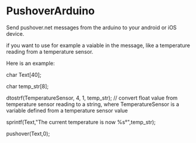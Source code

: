PushoverArduino
===============

Send pushover.net messages from the arduino to your android or iOS device.

if you want to use for example a vaiable in the message, like a temperature reading from a temperature sensor.

Here is an example:

char Text[40];

char temp_str[8];

dtostrf(TemperatureSensor, 4, 1, temp_str); // convert float value from temperature sensor reading to a string, where TemperatureSensor is a variable defined from a temperature sensor value

sprintf(Text,"The current temperature is now %s°",temp_str);

pushover(Text,0);

